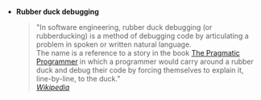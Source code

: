 * **Rubber duck debugging**
  > "In software engineering, rubber duck debugging (or rubberducking) is a method of debugging code by articulating a problem in spoken or written natural language.  
  > The name is a reference to a story in the book [The Pragmatic Programmer](https://pragprog.com/titles/tpp20/the-pragmatic-programmer-20th-anniversary-edition/) in which a programmer would carry around a rubber duck and debug their code by forcing themselves to explain it, line-by-line, to the duck."  
  > *[Wikipedia](https://en.wikipedia.org/wiki/Rubber_duck_debugging)*
